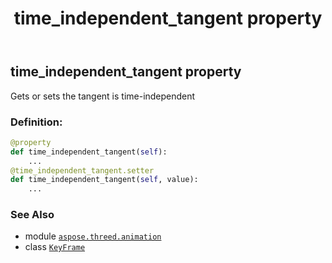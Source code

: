 ﻿---
title: time_independent_tangent property
second_title: Aspose.3D for Python via .NET API References
description: 
type: docs
weight: 160
url: /aspose.threed.animation/keyframe/time_independent_tangent/
is_root: false
---

## time_independent_tangent property


Gets or sets the tangent is time-independent
### Definition:
```python
@property
def time_independent_tangent(self):
    ...
@time_independent_tangent.setter
def time_independent_tangent(self, value):
    ...
```

### See Also
* module [`aspose.threed.animation`](../../)
* class [`KeyFrame`](/3d/python-net/aspose.threed.animation/keyframe)
